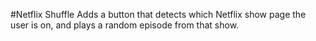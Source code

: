#Netflix Shuffle
Adds a button that detects which Netflix show page the user is on, and plays a random episode from that show.